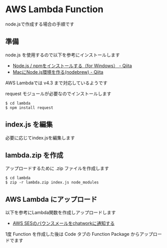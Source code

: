 # AWS Lambda Function
node.jsで作成する場合の手順です

## 準備
node.js を使用するので以下を参考にインストールします
- [Node\.js / npmをインストールする（for Windows） \- Qiita](http://qiita.com/taipon_rock/items/9001ae194571feb63a5e)
- [MacにNode\.js環境を作る\(nodebrew\) \- Qiita](http://qiita.com/saekis/items/d580d1c2ae4f32a6ae99)

AWS Lambdaでは v4.3 まで対応しているようです

request モジュールが必要なのでインストールします

```
$ cd lambda
$ npm install request
```

## index.js を編集
必要に応じてindex.jsを編集します

## lambda.zip を作成
アップロードするために .zip ファイルを作成します

```
$ cd lambda
$ zip -r lambda.zip index.js node_modules
```

## AWS Lambda にアップロード
以下を参考にLambda関数を作成しアップロードします
- [AWS SESのバウンスメールをchatworkに通知する](http://tk2-207-13211.vs.sakura.ne.jp/2016/03/764/)

1度 Function を作成した後は Code タブの Function Package からアップロードでます
